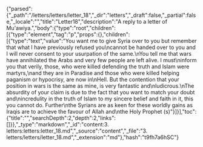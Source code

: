{"parsed":{"_path":"/letters/letters/letter_18","_dir":"letters","_draft":false,"_partial":false,"_locale":"","title":"Letter18","description":"A reply to a letter of Mu'awiya.","body":{"type":"root","children":[{"type":"element","tag":"p","props":{},"children":[{"type":"text","value":"You want me to give Syria over to you but remember that what I have previously refused you\ncannot be handed over to you and I will never consent to your usurpation of the same.\nYou tell me that wars have annihilated the Arabs and very few people are left alive. I must\ninform you that verily, those, who were killed defending the truth and Islam were martyrs,\nand they are in Paradise and those who were killed helping paganism or hypocrisy, are now in\nHell. But the contention that your position in wars is the same as mine, is very fantastic and\nludicrous.\nThe absurdity of your claim is due to the fact that you want to match your doubt and\nincredulity in the truth of Islam to my sincere belief and faith in it, this you cannot do. Further\nthe Syrians are as keen for these worldly gains as Iraqis are to achieve the favour of Allah and\nthe Holy Prophet (s)"}]}],"toc":{"title":"","searchDepth":2,"depth":2,"links":[]}},"_type":"markdown","_id":"content:3. letters:letters:letter_18.md","_source":"content","_file":"3. letters/letters/letter_18.md","_extension":"md"},"hash":"t9fh7a6hSC"}